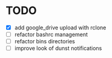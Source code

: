 # TODO

- [x] add google_drive upload with rclone
- [ ] refactor bashrc management
- [ ] refactor bins directories
- [ ] improve look of dunst notifications
